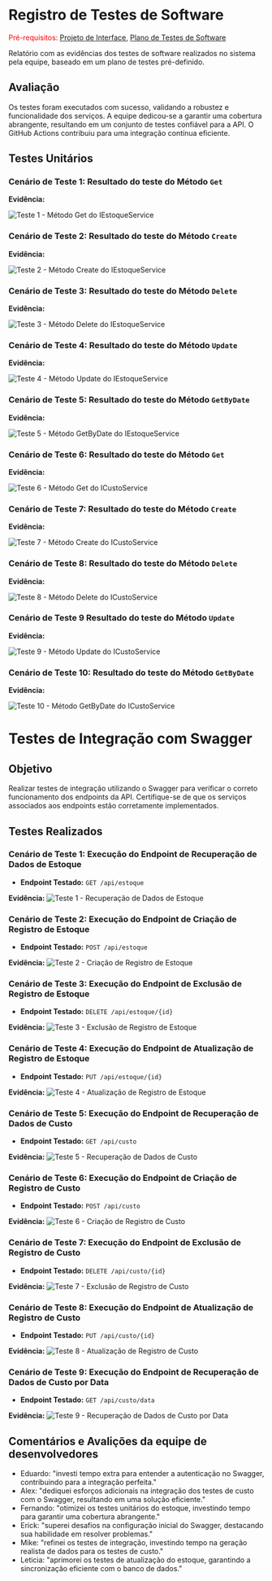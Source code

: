 # Registro de Testes de Software

<span style="color:red">Pré-requisitos: <a href="3-Projeto de Interface.md"> Projeto de Interface</a></span>, <a href="8-Plano de Testes de Software.md"> Plano de Testes de Software</a>

Relatório com as evidências dos testes de software realizados no sistema pela equipe, baseado em um plano de testes pré-definido.

## Avaliação
Os testes foram executados com sucesso, validando a robustez e funcionalidade dos serviços. A equipe dedicou-se a garantir uma cobertura abrangente, resultando em um conjunto de testes confiável para a API. O GitHub Actions contribuiu para uma integração contínua eficiente.

## Testes Unitários

### Cenário de Teste 1:  Resultado do teste do Método `Get`
  
**Evidência:**

![Teste 1 - Método Get do IEstoqueService](img/teste_unitario_get_estoque.png)

### Cenário de Teste 2: Resultado do teste do Método `Create`

**Evidência:**

![Teste 2 - Método Create do IEstoqueService](img/teste_unitario_create_estoque.png)

### Cenário de Teste 3: Resultado do teste do Método `Delete` 
**Evidência:**

![Teste 3 - Método Delete do IEstoqueService](img/teste_unitario_delete_estoque.png)

### Cenário de Teste 4: Resultado do teste do Método `Update` 

**Evidência:**

![Teste 4 - Método Update do IEstoqueService](img/teste_unitario_update_estoque.png)

### Cenário de Teste 5: Resultado do teste do Método `GetByDate` 

**Evidência:**

![Teste 5 - Método GetByDate do IEstoqueService](img/teste_unitario_get_by_date_estoque.png)

### Cenário de Teste 6: Resultado do teste do Método `Get` 

**Evidência:**

![Teste 6 - Método Get do ICustoService](img/teste_unitario_get_custo.png)

### Cenário de Teste 7: Resultado do teste do Método `Create` 

**Evidência:**

![Teste 7 - Método Create do ICustoService](img/teste_unitario_create_custo.png)

### Cenário de Teste 8: Resultado do teste do Método `Delete` 

**Evidência:**

![Teste 8 - Método Delete do ICustoService](img/teste_unitario_delete_custo.png)

### Cenário de Teste 9 Resultado do teste do Método `Update` 

**Evidência:**

![Teste 9 - Método Update do ICustoService](img/teste_unitario_update_custo.png)

### Cenário de Teste 10: Resultado do teste do Método `GetByDate` 
**Evidência:**

![Teste 10 - Método GetByDate do ICustoService](img/teste_unitario_get_by_date_custo.png)

# Testes de Integração com Swagger
## Objetivo

Realizar testes de integração utilizando o Swagger para verificar o correto funcionamento dos endpoints da API. Certifique-se de que os serviços associados aos endpoints estão corretamente implementados.

## Testes Realizados

### Cenário de Teste 1: Execução do Endpoint de Recuperação de Dados de Estoque

- **Endpoint Testado:** `GET /api/estoque`
   
**Evidência:**
![Teste 1 - Recuperação de Dados de Estoque](img/teste_swagger_estoque.png)

### Cenário de Teste 2: Execução do Endpoint de Criação de Registro de Estoque

- **Endpoint Testado:** `POST /api/estoque`

**Evidência:**
![Teste 2 - Criação de Registro de Estoque](img/teste_swagger_criacao_estoque.png)

### Cenário de Teste 3: Execução do Endpoint de Exclusão de Registro de Estoque

- **Endpoint Testado:** `DELETE /api/estoque/{id}`

**Evidência:**
![Teste 3 - Exclusão de Registro de Estoque](img/teste_swagger_exclusao_estoque.png)

### Cenário de Teste 4: Execução do Endpoint de Atualização de Registro de Estoque

- **Endpoint Testado:** `PUT /api/estoque/{id}`

**Evidência:**
![Teste 4 - Atualização de Registro de Estoque](img/teste_swagger_atualizacao_estoque.png)

### Cenário de Teste 5: Execução do Endpoint de Recuperação de Dados de Custo

- **Endpoint Testado:** `GET /api/custo`

**Evidência:**
![Teste 5 - Recuperação de Dados de Custo](img/teste_swagger_custo.png)

### Cenário de Teste 6: Execução do Endpoint de Criação de Registro de Custo

- **Endpoint Testado:** `POST /api/custo`
  
**Evidência:**
![Teste 6 - Criação de Registro de Custo](img/teste_swagger_criacao_custo.png)

### Cenário de Teste 7: Execução do Endpoint de Exclusão de Registro de Custo

- **Endpoint Testado:** `DELETE /api/custo/{id}`
   
**Evidência:**
![Teste 7 - Exclusão de Registro de Custo](img/teste_swagger_exclusao_custo.png)

### Cenário de Teste 8: Execução do Endpoint de Atualização de Registro de Custo

- **Endpoint Testado:** `PUT /api/custo/{id}`

**Evidência:**
![Teste 8 - Atualização de Registro de Custo](img/teste_swagger_atualizacao_custo.png)

### Cenário de Teste 9: Execução do Endpoint de Recuperação de Dados de Custo por Data

- **Endpoint Testado:** `GET /api/custo/data`

**Evidência:**
![Teste 9 - Recuperação de Dados de Custo por Data](img/teste_swagger_custo_data.png)

## Comentários e Avalições da equipe de desenvolvedores
- Eduardo: "investi tempo extra para entender a autenticação no Swagger, contribuindo para a integração perfeita."
- Alex: "dediquei esforços adicionais na integração dos testes de custo com o Swagger, resultando em uma solução eficiente."
- Fernando: "otimizei os testes unitários do estoque, investindo tempo para garantir uma cobertura abrangente."
- Erick: "superei desafios na configuração inicial do Swagger, destacando sua habilidade em resolver problemas."
- Mike: "refinei os testes de integração, investindo tempo na geração realista de dados para os testes de custo."
- Leticia: "aprimorei os testes de atualização do estoque, garantindo a sincronização eficiente com o banco de dados."
